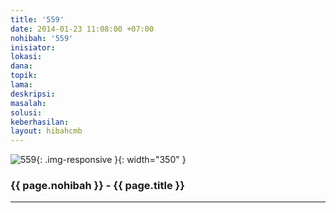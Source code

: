 ```yaml
---
title: '559'
date: 2014-01-23 11:08:00 +07:00
nohibah: '559'
inisiator: 
lokasi: 
dana: 
topik: 
lama: 
deskripsi: 
masalah: 
solusi: 
keberhasilan: 
layout: hibahcmb
---
```


![559](/static/img/hibahcmb/559.png){: .img-responsive }{: width="350" }

### {{ page.nohibah }} - {{ page.title }}

---
